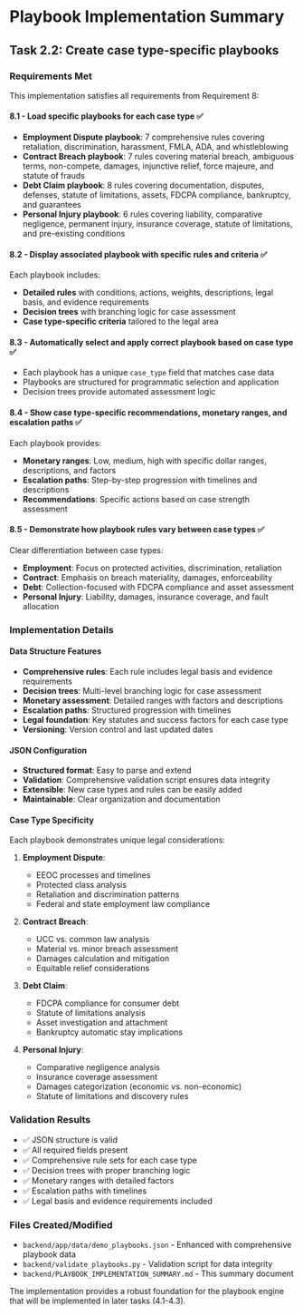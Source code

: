 # Playbook Implementation Summary

## Task 2.2: Create case type-specific playbooks

### Requirements Met

This implementation satisfies all requirements from Requirement 8:

#### 8.1 - Load specific playbooks for each case type ✅
- **Employment Dispute playbook**: 7 comprehensive rules covering retaliation, discrimination, harassment, FMLA, ADA, and whistleblowing
- **Contract Breach playbook**: 7 rules covering material breach, ambiguous terms, non-compete, damages, injunctive relief, force majeure, and statute of frauds
- **Debt Claim playbook**: 8 rules covering documentation, disputes, defenses, statute of limitations, assets, FDCPA compliance, bankruptcy, and guarantees
- **Personal Injury playbook**: 6 rules covering liability, comparative negligence, permanent injury, insurance coverage, statute of limitations, and pre-existing conditions

#### 8.2 - Display associated playbook with specific rules and criteria ✅
Each playbook includes:
- **Detailed rules** with conditions, actions, weights, descriptions, legal basis, and evidence requirements
- **Decision trees** with branching logic for case assessment
- **Case type-specific criteria** tailored to the legal area

#### 8.3 - Automatically select and apply correct playbook based on case type ✅
- Each playbook has a unique `case_type` field that matches case data
- Playbooks are structured for programmatic selection and application
- Decision trees provide automated assessment logic

#### 8.4 - Show case type-specific recommendations, monetary ranges, and escalation paths ✅
Each playbook provides:
- **Monetary ranges**: Low, medium, high with specific dollar ranges, descriptions, and factors
- **Escalation paths**: Step-by-step progression with timelines and descriptions
- **Recommendations**: Specific actions based on case strength assessment

#### 8.5 - Demonstrate how playbook rules vary between case types ✅
Clear differentiation between case types:
- **Employment**: Focus on protected activities, discrimination, retaliation
- **Contract**: Emphasis on breach materiality, damages, enforceability
- **Debt**: Collection-focused with FDCPA compliance and asset assessment
- **Personal Injury**: Liability, damages, insurance coverage, and fault allocation

### Implementation Details

#### Data Structure Features
- **Comprehensive rules**: Each rule includes legal basis and evidence requirements
- **Decision trees**: Multi-level branching logic for case assessment
- **Monetary assessment**: Detailed ranges with factors and descriptions
- **Escalation paths**: Structured progression with timelines
- **Legal foundation**: Key statutes and success factors for each case type
- **Versioning**: Version control and last updated dates

#### JSON Configuration
- **Structured format**: Easy to parse and extend
- **Validation**: Comprehensive validation script ensures data integrity
- **Extensible**: New case types and rules can be easily added
- **Maintainable**: Clear organization and documentation

#### Case Type Specificity
Each playbook demonstrates unique legal considerations:

1. **Employment Dispute**:
   - EEOC processes and timelines
   - Protected class analysis
   - Retaliation and discrimination patterns
   - Federal and state employment law compliance

2. **Contract Breach**:
   - UCC vs. common law analysis
   - Material vs. minor breach assessment
   - Damages calculation and mitigation
   - Equitable relief considerations

3. **Debt Claim**:
   - FDCPA compliance for consumer debt
   - Statute of limitations analysis
   - Asset investigation and attachment
   - Bankruptcy automatic stay implications

4. **Personal Injury**:
   - Comparative negligence analysis
   - Insurance coverage assessment
   - Damages categorization (economic vs. non-economic)
   - Statute of limitations and discovery rules

### Validation Results
- ✅ JSON structure is valid
- ✅ All required fields present
- ✅ Comprehensive rule sets for each case type
- ✅ Decision trees with proper branching logic
- ✅ Monetary ranges with detailed factors
- ✅ Escalation paths with timelines
- ✅ Legal basis and evidence requirements included

### Files Created/Modified
- `backend/app/data/demo_playbooks.json` - Enhanced with comprehensive playbook data
- `backend/validate_playbooks.py` - Validation script for data integrity
- `backend/PLAYBOOK_IMPLEMENTATION_SUMMARY.md` - This summary document

The implementation provides a robust foundation for the playbook engine that will be implemented in later tasks (4.1-4.3).